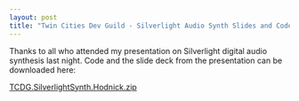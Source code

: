 ```yaml
---
layout: post
title: "Twin Cities Dev Guild - Silverlight Audio Synth Slides and Code"
---
```



<p>Thanks to all who attended my presentation on Silverlight digital audio synthesis last night. Code and the slide deck from the presentation can be downloaded here:</p>




  
<p><a href="http://kindohm.com/files/TCDG.SilverlightSynth.Hodnick.zip" target="_blank">TCDG.SilverlightSynth.Hodnick.zip</a></p>




